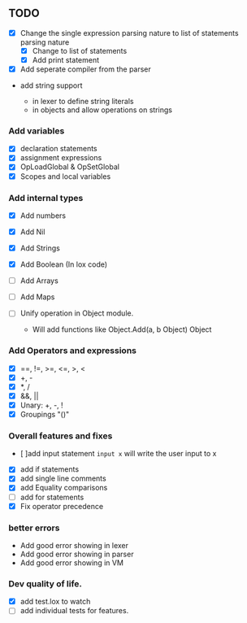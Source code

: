## TODO

- [x] Change the single expression parsing nature to list of statements parsing nature
  - [x] Change to list of statements
  - [x] Add print statement
- [x] Add seperate compiler from the parser
- add string support

  - in lexer to define string literals
  - in objects and allow operations on strings

### Add variables

- [x] declaration statements
- [x] assignment expressions
- [x] OpLoadGlobal & OpSetGlobal
- [x] Scopes and local variables

### Add internal types

- [x] Add numbers
- [x] Add Nil
- [x] Add Strings
- [x] Add Boolean (In lox code)
- [ ] Add Arrays
- [ ] Add Maps
- [ ] Unify operation in Object module.

  - Will add functions like Object.Add(a, b Object) Object

### Add Operators and expressions

- [x] ==, !=, >=, <=, >, <
- [x] +, -
- [x] \*, /
- [x] &&, ||
- [x] Unary: +, -, !
- [x] Groupings "()"

### Overall features and fixes

- [ ]add input statement `input x` will write the user input to x
- [x] add if statements
- [x] add single line comments
- [x] add Equality comparisons
- [ ] add for statements
- [x] Fix operator precedence

### better errors

- Add good error showing in lexer
- Add good error showing in parser
- Add good error showing in VM

### Dev quality of life.

- [x] add test.lox to watch
- [ ] add individual tests for features.
